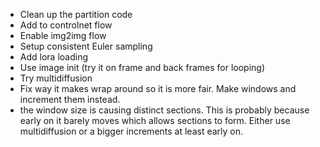 - Clean up the partition code
- Add to controlnet flow
- Enable img2img flow
- Setup consistent Euler sampling
- Add lora loading
- Use image init (try it on frame and back frames for looping)
- Try multidiffusion
- Fix way it makes wrap around so it is more fair. Make windows and increment them instead.
- the window size is causing distinct sections. This is probably because
  early on it barely moves which allows sections to form. Either use multidiffusion or a 
  bigger increments at least early on.
